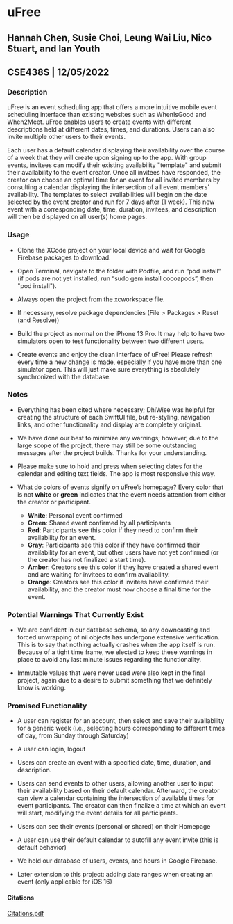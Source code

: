 # uFree

## Hannah Chen, Susie Choi, Leung Wai Liu, Nico Stuart, and Ian Youth
## CSE438S | 12/05/2022

### Description

uFree is an event scheduling app that offers a more intuitive mobile event scheduling interface than existing websites such as WhenIsGood and When2Meet. uFree enables users to create events with different descriptions held at different dates, times, and durations. Users can also invite multiple other users to their events.

Each user has a default calendar displaying their availability over the course of a week that they will create upon signing up to the app. With group events, invitees can modify their existing availability "template" and submit their availability to the event creator. Once all invitees have responded, the creator can choose an optimal time for an event for all invited members by consulting a calendar displaying the intersection of all event members’ availability. The templates to select availabilities will begin on the date selected by the event creator and run for 7 days after (1 week). This new event with a corresponding date, time, duration, invitees, and description will then be displayed on all user(s) home pages.

### Usage

* Clone the XCode project on your local device and wait for Google Firebase packages to download.

* Open Terminal, navigate to the folder with Podfile, and run “pod install” (if pods are not yet installed, run “sudo gem install cocoapods”, then "pod install").

* Always open the project from the xcworkspace file.

* If necessary, resolve package dependencies (File > Packages > Reset (and Resolve))

* Build the project as normal on the iPhone 13 Pro. It may help to have two simulators open to test functionality between two different users.

* Create events and enjoy the clean interface of uFree! Please refresh every time a new change is made, especially if you have more than one simulator open. This will just make sure everything is absolutely synchronized with the database.

### Notes

* Everything has been cited where necessary; DhiWise was helpful for creating the structure of each SwiftUI file, but re-styling, navigation links, and other functionality and display are completely original.

* We have done our best to minimize any warnings; however, due to the large scope of the project, there may still be some outstanding messages after the project builds. Thanks for your understanding.

* Please make sure to hold and press when selecting dates for the calendar and editing text fields. The app is most responsive this way.

* What do colors of events signify on uFree’s homepage? Every color that is not **white** or **green** indicates that the event needs attention from either the creator or participant.

  * **White**: Personal event confirmed
  * **Green**: Shared event confirmed by all participants
  * **Red**: Participants see this color if they need to confirm their availability for an event.
  * **Gray**: Participants see this color if they have confirmed their availability for an event, but other users have not yet confirmed (or the creator has not finalized a start time).
  * **Amber**: Creators see this color if they have created a shared event and are waiting for invitees to confirm availability.
  * **Orange**: Creators see this color if invitees have confirmed their availability, and the creator must now choose a final time for the event.

### Potential Warnings That Currently Exist

* We are confident in our database schema, so any downcasting and forced unwrapping of nil objects has undergone extensive verification. This is to say that nothing actually crashes when the app itself is run. Because of a tight time frame, we elected to keep these warnings in place to avoid any last minute issues regarding the functionality.

* Immutable values that were never used were also kept in the final project, again due to a desire to submit something that we definitely know is working.

### Promised Functionality

* A user can register for an account, then select and save their availability for a generic week (i.e., selecting hours corresponding to different times of day, from Sunday through Saturday)

* A user can login, logout

* Users can create an event with a specified date, time, duration, and description.

* Users can send events to other users, allowing another user to input their availability based on their default calendar. Afterward, the creator can view a calendar containing the intersection of available times for event participants. The creator can then finalize a time at which an event will start, modifying the event details for all participants.

* Users can see their events (personal or shared) on their Homepage

* A user can use their default calendar to autofill any event invite (this is default behavior)

* We hold our database of users, events, and hours in Google Firebase.

* Later extension to this project: adding date ranges when creating an event (only applicable for iOS 16)

#### Citations

[Citations.pdf](https://github.com/susiechoii/uFree/files/10153204/Citations.pdf)
